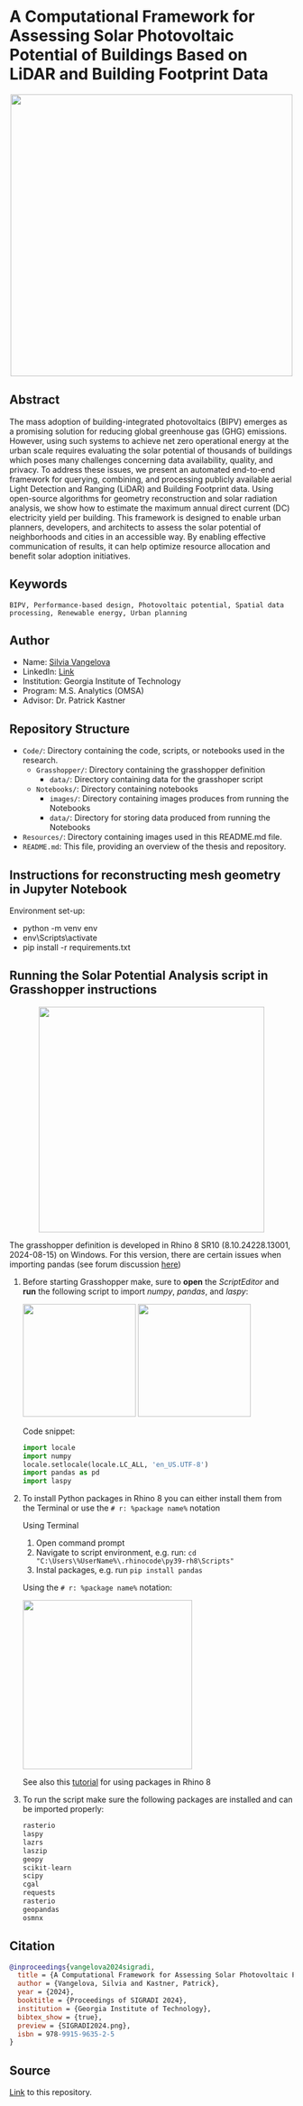 # A Computational Framework for Assessing Solar Photovoltaic Potential of Buildings Based on LiDAR and Building Footprint Data

<p align="center"><img src="https://raw.githubusercontent.com/SustainableUrbanSystemsLab/CP-SIGRADI2024-Assessing-Solar-Potential-of-Buildings-Using-LiDAR-and-Footprint-Data/refs/heads/main/Figures/GraphicalAbstract.jpg" width="500px"></p>


## Abstract

The mass adoption of building-integrated photovoltaics (BIPV) emerges as a promising solution for reducing global greenhouse gas (GHG) emissions. However, using such systems to achieve net zero operational energy at the urban scale requires evaluating the solar potential of thousands of buildings which poses many challenges concerning data availability, quality, and privacy. To address these issues, we present an automated end-to-end framework for querying, combining, and processing publicly available aerial Light Detection and Ranging (LiDAR) and Building Footprint data. Using open-source algorithms for geometry reconstruction and solar radiation analysis, we show how to estimate the maximum annual direct current (DC) electricity yield per building. This framework is designed to enable urban planners, developers, and architects to assess the solar potential of neighborhoods and cities in an accessible way. By enabling effective communication of results, it can help optimize resource allocation and benefit solar adoption initiatives.

## Keywords

`BIPV, Performance-based design, Photovoltaic potential, Spatial data processing, Renewable energy, Urban planning`

## Author

- Name: [Silvia Vangelova](mailto:vangelova@ibi.baug.ethz.ch)
- LinkedIn: [Link](https://www.linkedin.com/in/silvia-vangelova-5ba9a4163/)
- Institution: Georgia Institute of Technology
- Program: M.S. Analytics (OMSA)
- Advisor: Dr. Patrick Kastner

## Repository Structure

- `Code/`: Directory containing the code, scripts, or notebooks used in the research.
  - `Grasshopper/`: Directory containing the grasshopper definition
    - `data/`: Directory containing data for the grasshoper script
  - `Notebooks/`: Directory containing notebooks
    - `images/`: Directory containing images produces from running the Notebooks
    - `data/`: Directory for storing data produced from running the Notebooks
- `Resources/`: Directory containing images used in this README.md file.
- `README.md`: This file, providing an overview of the thesis and repository.

## Instructions for reconstructing mesh geometry in Jupyter Notebook 

Environment set-up:

- python -m venv env  
- env\Scripts\activate
- pip install -r requirements.txt

## Running the Solar Potential Analysis script in Grasshopper instructions

<p align="center"><img src="https://raw.githubusercontent.com/SustainableUrbanSystemsLab/CP-SIGRADI2024-Assessing-Solar-Potential-of-Buildings-Using-LiDAR-and-Footprint-Data/refs/heads/main/Figures/GrasshopperCanvasGuide.png" height="400px"></p>

The grasshopper definition is developed in Rhino 8 SR10 (8.10.24228.13001, 2024-08-15) on Windows. For this version, there are certain issues when importing pandas (see forum discussion [here](https://discourse.mcneel.com/t/rhino-8-i-cant-import-pandas-in-rhinos-scripteditor/168547/32))

1. Before starting Grasshopper make, sure to **open** the *ScriptEditor* and **run** the following script to import *numpy*, *pandas*, and *laspy*:
   
    <img src="https://raw.githubusercontent.com/SustainableUrbanSystemsLab/CP-SIGRADI2024-Assessing-Solar-Potential-of-Buildings-Using-LiDAR-and-Footprint-Data/refs/heads/main/Figures/SelectScriptEditor.png" height="200px">

    <img src="https://raw.githubusercontent.com/SustainableUrbanSystemsLab/CP-SIGRADI2024-Assessing-Solar-Potential-of-Buildings-Using-LiDAR-and-Footprint-Data/refs/heads/main/Figures/RunScriptInEditor.png" height="200px">

    Code snippet:

    ```python
    import locale
    import numpy
    locale.setlocale(locale.LC_ALL, 'en_US.UTF-8')
    import pandas as pd
    import laspy
    ```

2. To install Python packages in Rhino 8 you can either install them from the Terminal or use the ```# r: %package name%``` notation
   
   Using Terminal
      1. Open command prompt
      2. Navigate to script environment, e.g. run: ```cd "C:\Users\%UserName%\.rhinocode\py39-rh8\Scripts"```
      3. Instal packages, e.g. run ```pip install pandas```
   
   Using the ```# r: %package name%``` notation:
            
   <img src="https://raw.githubusercontent.com/SustainableUrbanSystemsLab/CP-SIGRADI2024-Assessing-Solar-Potential-of-Buildings-Using-LiDAR-and-Footprint-Data/refs/heads/main/Figures/InstallAndImportPackageRhino8.png" width="300px">
       


    See also this [tutorial](https://developer.rhino3d.com/guides/scripting/scripting-command/#using-packages) for using packages in Rhino 8

3. To run the script make sure the following packages are installed and can be imported properly:
    ```python
    rasterio
    laspy
    lazrs
    laszip
    geopy
    scikit-learn
    scipy
    cgal
    requests
    rasterio
    geopandas
    osmnx
   ```


## Citation

```bibtex
@inproceedings{vangelova2024sigradi,
  title = {A Computational Framework for Assessing Solar Photovoltaic Potential of Buildings Based on LiDAR and Building Footprint Data},
  author = {Vangelova, Silvia and Kastner, Patrick},
  year = {2024},
  booktitle = {Proceedings of SIGRADI 2024},
  institution = {Georgia Institute of Technology},
  bibtex_show = {true},
  preview = {SIGRADI2024.png},
  isbn = 978-9915-9635-2-5
}
```

## Source

[Link](https://github.com/SustainableUrbanSystemsLab/Assessing-Solar-Potential-of-Buildings-Using-LiDAR-and-Footprint-Data) to this repository.
